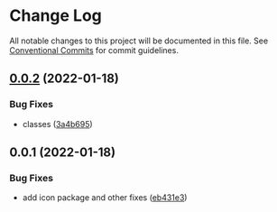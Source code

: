 # Change Log

All notable changes to this project will be documented in this file.
See [Conventional Commits](https://conventionalcommits.org) for commit guidelines.

## [0.0.2](https://github.com/corlogix/reactsmile/compare/@reactsmile/icons@0.0.1...@reactsmile/icons@0.0.2) (2022-01-18)


### Bug Fixes

* classes ([3a4b695](https://github.com/corlogix/reactsmile/commit/3a4b6953057aecb361068ca398d52007a206ecd9))





## 0.0.1 (2022-01-18)


### Bug Fixes

* add icon package and other fixes ([eb431e3](https://github.com/corlogix/reactsmile/commit/eb431e3e701e8aad255a6d39cd34a313a578a5d2))
